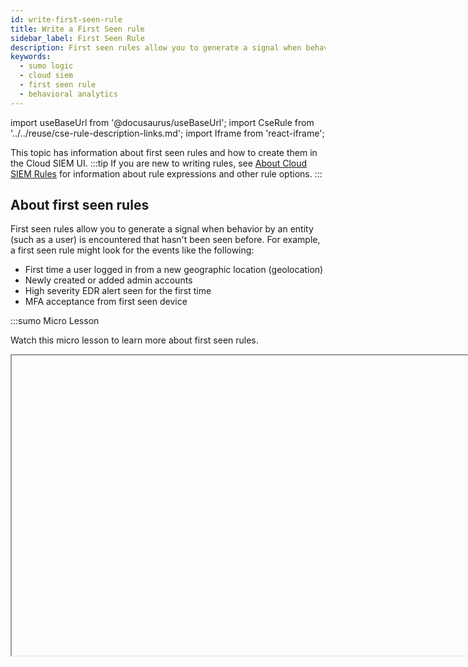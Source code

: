```yaml
---
id: write-first-seen-rule
title: Write a First Seen rule
sidebar_label: First Seen Rule
description: First seen rules allow you to generate a signal when behavior by an entity (user) is encountered that hasn't been seen before.
keywords:
  - sumo logic
  - cloud siem
  - first seen rule
  - behavioral analytics
---
```


import useBaseUrl from '@docusaurus/useBaseUrl';
import CseRule from '../../reuse/cse-rule-description-links.md';
import Iframe from 'react-iframe';

This topic has information about first seen rules and how to create them in the Cloud SIEM UI.
:::tip
If you are new to writing rules, see [About Cloud SIEM Rules](/docs/cse/rules/about-cse-rules) for information about rule expressions and other rule options.
:::

## About first seen rules

First seen rules allow you to generate a signal when behavior by an entity (such as a user) is encountered that hasn't been seen before. For example, a first seen rule might look for the events like the following:

* First time a user logged in from a new geographic location (geolocation)
* Newly created or added admin accounts
* High severity EDR alert seen for the first time
* MFA acceptance from first seen device

:::sumo Micro Lesson

Watch this micro lesson to learn more about first seen rules.

<Iframe url="https://fast.wistia.net/embed/iframe/b7o3idjehp?web_component=true&seo=true&videoFoam=false"
  width="854px"
  height="480px"
  title="Micro Lesson: Cloud SIEM First Seen Rules Video"
  id="wistiaVideo"
  className="video-container"
  display="initial"
  position="relative"
  allow="autoplay; fullscreen"
  allowfullscreen
/>

:::

## Baselines for first seen rules

A first seen rule is different from other Cloud SIEM rule types in that you don’t define the criteria for firing a signal. Instead, the rule expression in a first seen rule is simply a filter condition that defines what incoming records the rule will apply to. For each first seen rule, Cloud SIEM automatically creates a baseline model of normal behavior for a defined time period (by default for the last 90 days) evidenced by records that match the Rule Expression. The activity found during this period is considered normal behavior and will not be alerted on. 

As soon as you save or update a first seen rule (or disable and re-enable it), the full baseline is built using existing data collected. If data exists in the system to build the baseline, baseline creation typically takes only minutes to complete. If the records gathered for a baseline exceed 50 million, the historical baseline capabilities become inefficient and it’s better to let the baseline gather data over time. You will be notified of this state in the UI, and can either let the baseline gather over the days set in the baseline, or edit the rule to filter more records or reduce the baseline period to keep it under 50 million records.

Once the baseline is created, when an incoming record includes matching activity not seen during the baseline retention period, the rule creates a signal identifying the activity as *first seen*. The signal indicates that the activity is first seen:
 
<img src={useBaseUrl('img/cse/first-seen-signal-example.png')} alt="First seen signal example" style={{border: '1px solid gray'}} width="600"/>

For example, for the “First time a user logged in from a new geographic location” use case, Cloud SIEM will build a baseline model of all the geolocations from where a logon event is seen for the entity (user). Once the baseline is created, Cloud SIEM will create a signal for every new geolocation detected and incrementally add to the baseline.

:::tip
Sumo Logic ensures that rule processing does not impact the reliability of production environments through the implementation of "circuit breakers." If a rule matches too many records in too short a period of time, the circuit breaker will trip and the rule will move to a degraded state, and first seen rules are no exception.

On the rule detail page, if you view the degraded message, you will usually see more details about what tripped the circuit breaker and how to resolve the problem. Generally speaking, a rule that is degraded probably needs to be tuned for your specific environment.

For more information, see [Troubleshoot baseline problems](/docs/cse/rules/rules-status/#troubleshoot-baseline-problems).
:::

## Example rule

The screenshot below shows a first seen rule in the Cloud SIEM rules editor. For an explanation of the configuration options, see [Create a first seen rule](#create-a-first-seen-rule), below.

<img src={useBaseUrl('img/cse/first-seen-rule.png')} alt="Example first seen rule definition" style={{border: '1px solid gray'}} width="700"/>

## Create a first seen rule

1. [**New UI**](/docs/get-started/sumo-logic-ui). In the main Sumo Logic menu, select **Cloud SIEM > Rules**. You can also click the **Go To...** menu at the top of the screen and select **Rules**. <br/>[**Classic UI**](/docs/get-started/sumo-logic-ui-classic). In the top menu select **Content > Rules**. 
1. On the **Create a Rule** page, click **Create** in the **First Seen** card.
1. In the rules editor:
   1. **Name**. Enter a name for the rule.
   1. **Enabled**. By default, the rule will be enabled. It's good practice to use the slider to disable the rule so that it won’t be applied to incoming records until you’ve tested it. <br/><img src={useBaseUrl('img/cse/empty-first-seen-rule.png')} alt="First seen rule" style={{border: '1px solid gray'}} width="600"/>

### Configure "If Triggered" settings

The settings in the **If Triggered** section determine what records the rule will be applied to and baseline-related options.

1.  **When a Record matching the expression**. Enter an expression that matches the records that you want to rule to apply to.
1. Click **Test Rule Expression** to test it against existing records in Cloud SIEM. The **If Triggered** section expands, and Cloud SIEM searches for records that match the rule expression. If there are no matching records, you'll see a **There aren't any matches for the expression** message. If no matches were returned, try changing the time range.
1. Select **Add Tuning Expression** if you want to add a [rule tuning expression](/docs/cse/rules/rule-tuning-expressions) to the rule. (If you use **Test Rule Expression** on a rule that has one or more rule tuning expressions, you can test it without the tuning expressions, or with selected tuning expressions.)
    :::note
    The [baseline for a first seen rule](#baselines-for-first-seen-rules) is recalculated if a rule tuning expression that applies to the selected rule is updated. However, the baseline is not recalculated if the rule tuning expression applies to all rules.
    :::
1. **has a new value for the field(s)**. Select the record field that will be used to build the baseline.
1. **after building a [global | per Entity] baseline** The settings in this section define the scope of the baseline that will be built.
   * **global**. Baselining will be performed for all entities and not for specific entity types. Note that global baselines are organizational baselines and are used to track first seen activity across all entity types.
   * **per Entity**. Baselines will be created for all entities for the entity type or types that you specify in **for the following**. Note that a per entity baseline creates a baseline for a particular entity type. This baseline scope is typically used to track events that an entity has never done before. If you select more than one entity,a baseline is tracked only for that distinct combination of entities.
   :::note
   For more information about how to select the type of base line, see the [Use case](#use-case-monitor-login-from-first-seen-geolocation), below.
   :::
1. **Baseline Retention Period (days)**. The number of days after which the data points in the baseline will expire (be dropped from the baseline). The minimum is 1, and the maximum is 90. The default is 90 days.
   :::note
   If the [retention period for logs](/docs/cse/administration/cse-data-retention/) is less than the baseline retention period, then the baseline will be created based on the logs retention time only.
   :::

### Configure "Then Create a Signal" settings

1. Click **Show Advanced** if you want the rule to [override global signal suppression](/docs/cse/records-signals-entities-insights/about-signal-suppression/#override-global-signal-suppression).
1. **On Entity**. Select the entity field—for example, an IP address, MAC address, hostname, and so on—in the record that the resulting signal should be associated with. (In Cloud SIEM, an insight is a set of signals with the same entity field.) Select a value from the pull-down list. 
1. **with the name**. Define the name for signals fired by the rule. You can enter text, and include record fields from the custom token list. Including record field values in the signal name can make it more meaningful.
    :::note
    For extracted fields, you can specify a token for an extracted field using the format `{{fields["<field_name>"]}}`.
    :::
1. **with the description**. Define the description for the signal the same way you did the signal name, using text and record fields. The signal description should be a good indication of what the rule looks for.
   :::note
   <CseRule/>
   :::
1. **using the summary**. Enter a brief summary describing what causes the rule to create a signal.
1. **and a constant severity of**. Severity is an estimate of the criticality of the detected activity, from 1 (lowest) to 10 (highest). Every signal that the rule fires will have the same severity.
1. **with tags**. If desired, you can add metadata tags to your rule. Tags are useful for adding context to items like rules, insights, signals, entity. You can also search for and filter items by tag. Tags you set here will be automatically set on any signals created from this rule, and inherited by any insights generated from those signals.

## When the baseline is reset for a first seen rule

Baseline creation begins again when the following fields on the rule are updated or overridden:
* **If Triggered**:
   * **When a Record matching the expression**
   * **Has a new value for the field(s)**
* **Then Create a Signal**:
   * **On Entity**

If data exists in the system to build the baseline, baseline creation typically takes only minutes to complete.

## Use case: Monitor login from first seen geolocation

This section shows how the same first seen rule would function with each of the two baselining strategies.

Our example rule expression is:

`metadata_vendor=Okta AND normalizedAction=logon AND success=true`

with **has a new value for the field(s)** set to `srcDeviceIP_countryName`

### With a global baseline

With a global baseline, and the default baseline retention period of the last 90 days, the rule creates a baseline of all geolocations that users logged in from for the last 90 days. If a new geolocation is detected, a signal will be created. Then, if a new hire (that wasn’t part of the 90 day baseline) logs in from any geolocation, a signal
will be created. As a global baseline, the 90 day baseline is shared across all entities.

### With per-entity baselines

With a per-entity baseline, and the default baseline retention period of the last 90 days, the rule creates a baseline of all geolocations on a per-entity basis for the last 90 days. It will generate a signal when a new geolocation is not part of a user’s historic baseline. On a new hire’s first login, a baseline for the last 90 days will begin rebuilding. If that user logs on from a new geolocation, the rule will create a signal.

:::tip
If you are unsure whether to use a per-entity or a global baseline, consider your use case. If you’re inclined to select `user_username` in the **Has a new value for the field(s)** prompt, you’re better off creating a global baseline for that behavior. Alternatively, if you want to track a new value for a non-entity record field, a per-entity baseline is appropriate.
:::

## Additional resources

* Blog: [From weeks to minutes: How Sumo Logic’s historic baselining supercharges UEBA](https://www.sumologic.com/blog/sumo-logic-historic-baselining)
* Glossary: [User entity behavior analytics (UEBA)](https://www.sumologic.com/glossary/ueba)
